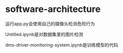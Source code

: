 # software-architecture
运行app.py会使用自己的摄像头检测危险行为

Untitled.ipynb是对数据集里的图片检测

dms-driver-monitoring-system.ipynb是训练模型的代码
